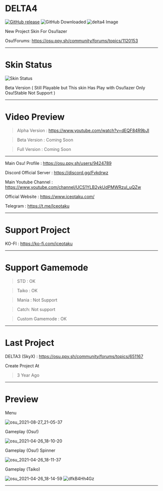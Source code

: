# DELTA4
[![GitHub release](https://img.shields.io/github/release/Iceotaku/DELTA4)](https://github.com/Iceotaku/DELTA4/releases/latest)
![GitHub Downloaded](https://img.shields.io/github/downloads/Iceotaku/DELTA4/total)
![delta4 Image](https://user-images.githubusercontent.com/68460824/116596142-454ab800-a94e-11eb-9940-4a6b75bb30e2.jpg)

New Project Skin For Osu!lazer

Osu!Forums: https://osu.ppy.sh/community/forums/topics/1120153

-----------------------------------------------------------------------------------------------------------------

# Skin Status
![Skin Status](https://user-images.githubusercontent.com/68460824/139641143-1825827a-3d7c-48c0-b8dc-760dcad9c71c.png)

Beta Version ( Still Playable but This skin Has Play with Osu!lazer Only Osu!Stable Not Support )

-----------------------------------------------------------------------------------------------------------------

# Video Preview
> Alpha Version : https://www.youtube.com/watch?v=dEQF84R9bJI

> Beta Version : Coming Soon

> Full Version : Coming Soon

-----------------------------------------------------------------------------------------------------------------

Main Osu! Profile : https://osu.ppy.sh/users/9424789

Discord Official Server : https://discord.gg/Fvkdrwz

Main Youtube Channel : https://www.youtube.com/channel/UCS1YLB2ykUdPMWRzul_uQZw

Official Website : https://www.iceotaku.com/

Telegram : https://t.me/Iceotaku

-----------------------------------------------------------------------------------------------------------------

# Support Project

KO-FI : https://ko-fi.com/iceotaku

-----------------------------------------------------------------------------------------------------------------

# Support Gamemode

> STD : OK

> Taiko : OK

> Mania : Not Support

> Catch: Not support

> Custom Gamemode : OK

-----------------------------------------------------------------------------------------------------------------
# Last Project

DELTA3 (SkyX) : https://osu.ppy.sh/community/forums/topics/651167

Create Project At
> 3 Year Ago

-----------------------------------------------------------------------------------------------------------------

# Preview

Menu

![osu_2021-08-27_21-05-37](https://user-images.githubusercontent.com/68460824/131140034-ade71d9e-d039-41d6-b8d1-e8e0df89e471.jpg)

Gameplay (Osu!)

![osu_2021-04-26_18-10-20](https://user-images.githubusercontent.com/68460824/116597562-f3a32d00-a94f-11eb-8e73-b62fec777f23.jpg)

Gameplay (Osu!) Spinner

![osu_2021-04-26_18-11-37](https://user-images.githubusercontent.com/68460824/116598285-d458cf80-a950-11eb-8509-6f69d487804e.jpg)

Gameplay (Taiko)

![osu_2021-04-26_18-14-59](https://user-images.githubusercontent.com/68460824/116598516-1eda4c00-a951-11eb-8413-0e73e02aa369.jpg)
![dfkB4Hh4Gz](https://user-images.githubusercontent.com/68460824/116599263-0fa7ce00-a952-11eb-8682-886dd190f5d8.gif)

-----------------------------------------------------------------------------------------------------------------

